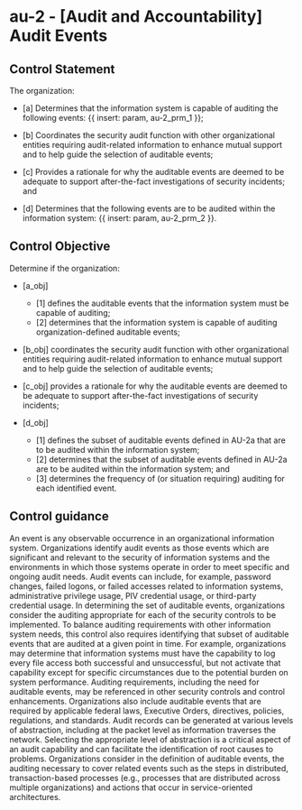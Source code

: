 # au-2 - \[Audit and Accountability\] Audit Events

## Control Statement

The organization:

- \[a\] Determines that the information system is capable of auditing the following events: {{ insert: param, au-2_prm_1 }};

- \[b\] Coordinates the security audit function with other organizational entities requiring audit-related information to enhance mutual support and to help guide the selection of auditable events;

- \[c\] Provides a rationale for why the auditable events are deemed to be adequate to support after-the-fact investigations of security incidents; and

- \[d\] Determines that the following events are to be audited within the information system: {{ insert: param, au-2_prm_2 }}.

## Control Objective

Determine if the organization:

- \[a_obj\]

  - \[1\] defines the auditable events that the information system must be capable of auditing;
  - \[2\] determines that the information system is capable of auditing organization-defined auditable events;

- \[b_obj\] coordinates the security audit function with other organizational entities requiring audit-related information to enhance mutual support and to help guide the selection of auditable events;

- \[c_obj\] provides a rationale for why the auditable events are deemed to be adequate to support after-the-fact investigations of security incidents;

- \[d_obj\]

  - \[1\] defines the subset of auditable events defined in AU-2a that are to be audited within the information system;
  - \[2\] determines that the subset of auditable events defined in AU-2a are to be audited within the information system; and
  - \[3\] determines the frequency of (or situation requiring) auditing for each identified event.

## Control guidance

An event is any observable occurrence in an organizational information system. Organizations identify audit events as those events which are significant and relevant to the security of information systems and the environments in which those systems operate in order to meet specific and ongoing audit needs. Audit events can include, for example, password changes, failed logons, or failed accesses related to information systems, administrative privilege usage, PIV credential usage, or third-party credential usage. In determining the set of auditable events, organizations consider the auditing appropriate for each of the security controls to be implemented. To balance auditing requirements with other information system needs, this control also requires identifying that subset of auditable events that are audited at a given point in time. For example, organizations may determine that information systems must have the capability to log every file access both successful and unsuccessful, but not activate that capability except for specific circumstances due to the potential burden on system performance. Auditing requirements, including the need for auditable events, may be referenced in other security controls and control enhancements. Organizations also include auditable events that are required by applicable federal laws, Executive Orders, directives, policies, regulations, and standards. Audit records can be generated at various levels of abstraction, including at the packet level as information traverses the network. Selecting the appropriate level of abstraction is a critical aspect of an audit capability and can facilitate the identification of root causes to problems. Organizations consider in the definition of auditable events, the auditing necessary to cover related events such as the steps in distributed, transaction-based processes (e.g., processes that are distributed across multiple organizations) and actions that occur in service-oriented architectures.
